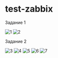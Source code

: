 # test-zabbix
Задание 1

![1](https://github.com/ZelinskiyAN/test-zabbix/assets/149052655/47b45ec9-9f1e-4144-8e76-c761d83c4528)
![2](https://github.com/ZelinskiyAN/test-zabbix/assets/149052655/3f780a60-8a8d-47d6-bdb9-722647227966)

Задание 2

![3](https://github.com/ZelinskiyAN/test-zabbix/assets/149052655/0a459874-9bf8-467e-99da-b719906d1cf4)
![4](https://github.com/ZelinskiyAN/test-zabbix/assets/149052655/47ad5e34-c253-425c-ba64-2ed654640976)
![5](https://github.com/ZelinskiyAN/test-zabbix/assets/149052655/1a66ea55-fa5a-462e-a434-cb2488121dbc)
![6](https://github.com/ZelinskiyAN/test-zabbix/assets/149052655/fdd5912c-bf13-4cce-b365-ec5b59177aec)
![7](https://github.com/ZelinskiyAN/test-zabbix/assets/149052655/337b0865-6f4a-4e2e-aa67-52f6a15a9557)
